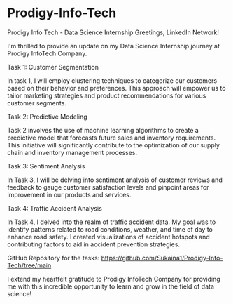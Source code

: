 # Prodigy-Info-Tech
Prodigy Info Tech - Data Science Internship
Greetings, LinkedIn Network!

I'm thrilled to provide an update on my Data Science Internship journey at Prodigy InfoTech Company.


Task 1: Customer Segmentation

In task 1, I will employ clustering techniques to categorize our customers based on their behavior and preferences. This approach will empower us to tailor marketing strategies and product recommendations for various customer segments.


Task 2: Predictive Modeling

Task 2 involves the use of machine learning algorithms to create a predictive model that forecasts future sales and inventory requirements. This initiative will significantly contribute to the optimization of our supply chain and inventory management processes.


Task 3: Sentiment Analysis

In Task 3, I will be delving into sentiment analysis of customer reviews and feedback to gauge customer satisfaction levels and pinpoint areas for improvement in our products and services.


Task 4: Traffic Accident Analysis 

In Task 4, I delved into the realm of traffic accident data. My goal was to identify patterns related to road conditions, weather, and time of day to enhance road safety. I created visualizations of accident hotspots and contributing factors to aid in accident prevention strategies.


GitHub Repository for the tasks: https://github.com/Sukaina1/Prodigy-Info-Tech/tree/main

I extend my heartfelt gratitude to Prodigy InfoTech Company for providing me with this incredible opportunity to learn and grow in the field of data science!
